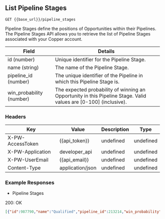 ## List Pipeline Stages

```GET {{base_url}}/pipeline_stages```

Pipeline Stages define the positions of Opportunities within their Pipelines. The Pipeline Stages API allows you to retrieve the list of Pipeline Stages associated with your Copper account.


|          Field           |                                                     Details                                                      |
| ------------------------ | ---------------------------------------------------------------------------------------------------------------- |
| id (number)              | Unique identifier for the Pipeline Stage.                                                                        |
| name (string)            | The name of the Pipeline Stage.                                                                                  |
| pipeline_id (number)     | The unique identifier of the Pipeline in which this Pipeline Stage is.                                           |
| win_probability (number) | The expected probability of winning an Opportunity in this Pipeline Stage. Valid values are [0-100] (inclusive). |

### Headers

Key | Value | Description | Type
--- | --- | --- | ---
X-PW-AccessToken | {{api_token}} | undefined | undefined
X-PW-Application | developer_api | undefined | undefined
X-PW-UserEmail | {{api_email}} | undefined | undefined
Content-Type | application/json | undefined | undefined
### Example Responses

- Pipeline Stages

200: OK
```json
[{"id":987790,"name":"Qualified","pipeline_id":213214,"win_probability":5},{"id":987791,"name":"Follow-up","pipeline_id":213214,"win_probability":10},{"id":987792,"name":"Presentation","pipeline_id":213214,"win_probability":20},{"id":987793,"name":"Contract Sent","pipeline_id":213214,"win_probability":40},{"id":987794,"name":"Negotiation","pipeline_id":213214,"win_probability":80},{"id":987795,"name":"First Meeting","pipeline_id":213215,"win_probability":10},{"id":987796,"name":"Partner Meeting","pipeline_id":213215,"win_probability":25},{"id":987797,"name":"Negotiation","pipeline_id":213215,"win_probability":50},{"id":987798,"name":"Term Sheet","pipeline_id":213215,"win_probability":75}]
```
